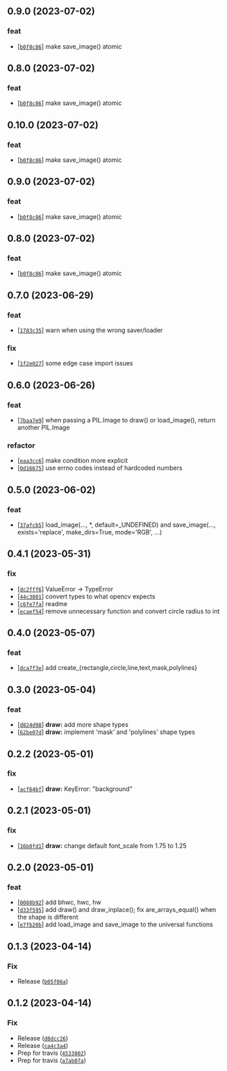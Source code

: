 ## 0.9.0 (2023-07-02)
### feat
- [[`b0f8c86`](https://gitlab.com/katalytic/katalytic-images/commit/b0f8c868e3035ea13ab8c65af18876cd933dabd3)] make save_image() atomic


## 0.8.0 (2023-07-02)
### feat
- [[`b0f8c86`](https://gitlab.com/katalytic/katalytic-images/commit/b0f8c868e3035ea13ab8c65af18876cd933dabd3)] make save_image() atomic


## 0.10.0 (2023-07-02)
### feat
- [[`b0f8c86`](https://gitlab.com/katalytic/katalytic-images/commit/b0f8c868e3035ea13ab8c65af18876cd933dabd3)] make save_image() atomic


## 0.9.0 (2023-07-02)
### feat
- [[`b0f8c86`](https://gitlab.com/katalytic/katalytic-images/commit/b0f8c868e3035ea13ab8c65af18876cd933dabd3)] make save_image() atomic


## 0.8.0 (2023-07-02)
### feat
- [[`b0f8c86`](https://gitlab.com/katalytic/katalytic-images/commit/b0f8c868e3035ea13ab8c65af18876cd933dabd3)] make save_image() atomic


## 0.7.0 (2023-06-29)
### feat
- [[`1783c35`](https://gitlab.com/katalytic/katalytic-images/commit/1783c354f5a1da45b5784d065481ef568b80a8a7)] warn when using the wrong saver/loader
### fix
- [[`1f2e027`](https://gitlab.com/katalytic/katalytic-images/commit/1f2e02761af8ee18199841432f2e41af4e9248a6)] some edge case import issues


## 0.6.0 (2023-06-26)
### feat
- [[`7baa7e9`](https://gitlab.com/katalytic/katalytic-images/commit/7baa7e94f5786d23f6f87051e8c87c4cdfec1407)] when passing a PIL.Image to draw() or load_image(), return another PIL.Image
### refactor
- [[`eaa3cc6`](https://gitlab.com/katalytic/katalytic-images/commit/eaa3cc61705170539ec7076e63d86395ba57bf19)] make condition more explicit
- [[`0d16675`](https://gitlab.com/katalytic/katalytic-images/commit/0d16675d3075eae62f31560c1e326a18057009a6)] use errno codes instead of hardcoded numbers


## 0.5.0 (2023-06-02)
### feat
- [[`37afcb5`](https://gitlab.com/katalytic/katalytic-images/commit/37afcb5e74c8f6b081b8261136a873c291358cdd)] load_image(..., *, default=_UNDEFINED) and save_image(..., exists='replace', make_dirs=True, mode='RGB', ...)


## 0.4.1 (2023-05-31)
### fix
- [[`dc2fff6`](https://gitlab.com/katalytic/katalytic-images/commit/dc2fff66953ee47de40d78702ab6b55079800969)] ValueError -> TypeError
- [[`44c3801`](https://gitlab.com/katalytic/katalytic-images/commit/44c38013096021262cdb3c5e8da0ff50972468cb)] convert types to what opencv expects
- [[`c6fe7fa`](https://gitlab.com/katalytic/katalytic-images/commit/c6fe7fae2868c1340929704ba20cbcd303647aa1)] readme
- [[`ecaef54`](https://gitlab.com/katalytic/katalytic-images/commit/ecaef54965aaaec043b8fd170a5d82c15071a8df)] remove unnecessary function and convert circle radius to int


## 0.4.0 (2023-05-07)
### feat
- [[`dca7f3e`](https://gitlab.com/katalytic/katalytic-images/commit/dca7f3eb1ee463393fa8c872fcebe8f101b5f73c)] add create_{rectangle,circle,line,text,mask,polylines}


## 0.3.0 (2023-05-04)
### feat
- [[`d824d98`](https://gitlab.com/katalytic/katalytic-images/commit/d824d989ce58efd8ffe644e2527d02952a230a92)] **draw:** add more shape types
- [[`62be07d`](https://gitlab.com/katalytic/katalytic-images/commit/62be07dfbc5aca96d490732eaa421d6083c5d663)] **draw:** implement 'mask' and 'polylines' shape types


## 0.2.2 (2023-05-01)
### fix
- [[`acf64bf`](https://gitlab.com/katalytic/katalytic-images/commit/acf64bf7dd6a9cac64d83403bc4eb33a2eec9119)] **draw:** KeyError: "background"


## 0.2.1 (2023-05-01)
### fix
- [[`16b0fd1`](https://gitlab.com/katalytic/katalytic-images/commit/16b0fd1d66f06dff08afbdb22b4f319d7831db1e)] **draw:** change default font_scale from 1.75 to 1.25


## 0.2.0 (2023-05-01)
### feat
- [[`0088b92`](https://gitlab.com/katalytic/katalytic-images/commit/0088b92ebc8afcddde775357a57006c4ae492195)] add bhwc, hwc, hw
- [[`d33f595`](https://gitlab.com/katalytic/katalytic-images/commit/d33f595243f80d0ae5673622b5b4f6792786d63d)] add draw() and draw_inplace(); fix are_arrays_equal() when the shape is different
- [[`e7fb20b`](https://gitlab.com/katalytic/katalytic-images/commit/e7fb20b238ef1f63dc8ea79db2260271ca9f79a9)] add load_image and save_image to the universal functions


## 0.1.3 (2023-04-14)
### Fix
* Release ([`b05f06a`](https://github.com/katalytic/katalytic-images/commit/b05f06a0562caaaecb3ae78dd6167f6efd7bfdd9))


## 0.1.2 (2023-04-14)
### Fix
* Release ([`d8dcc26`](https://github.com/katalytic/katalytic-images/commit/d8dcc26a40c78db399546ed6b03d759de46c5368))
* Release ([`ca4c3a4`](https://github.com/katalytic/katalytic-images/commit/ca4c3a46dc9c845be9829176346a1a5e14c7eb09))
* Prep for travis ([`4533802`](https://github.com/katalytic/katalytic-images/commit/45338021cb605202ec63645780951545a28408e9))
* Prep for travis ([`a7ab07a`](https://github.com/katalytic/katalytic-images/commit/a7ab07abb5e2bbf5001f85039820ced1cbeec541))


